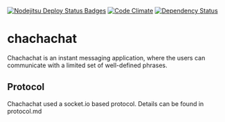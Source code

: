 [![Nodejitsu Deploy Status Badges](https://webhooks.nodejitsu.com/voz/chachachat.png)](https://webops.nodejitsu.com#voz/chachachat) [![Code Climate](https://codeclimate.com/github/react-epfl/chachachat.png)](https://codeclimate.com/github/react-epfl/chachachat) [![Dependency Status](https://gemnasium.com/react-epfl/chachachat.png)](https://gemnasium.com/react-epfl/chachachat)

chachachat
==========

Chachachat is an instant messaging application, where the users can communicate with a limited set of well-defined phrases.

## Protocol

Chachachat used a socket.io based protocol.
Details can be found in protocol.md
